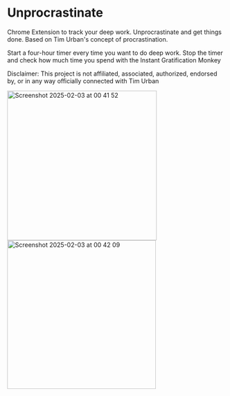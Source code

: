 # Unprocrastinate

Chrome Extension to track your deep work. Unprocrastinate and get things done. Based on Tim Urban's concept of procrastination.

Start a four-hour timer every time you want to do deep work. Stop the timer and check how much time you spend with the Instant Gratification Monkey

Disclaimer: This project is not affiliated, associated, authorized, endorsed by, or in any way officially connected with Tim Urban

<img width="345" alt="Screenshot 2025-02-03 at 00 41 52" src="https://github.com/user-attachments/assets/75037200-7486-41f4-a649-c6225a4bddbd" />

<img width="343" alt="Screenshot 2025-02-03 at 00 42 09" src="https://github.com/user-attachments/assets/6a1495f3-107a-4f1e-84ee-cac320eb70f4" />
